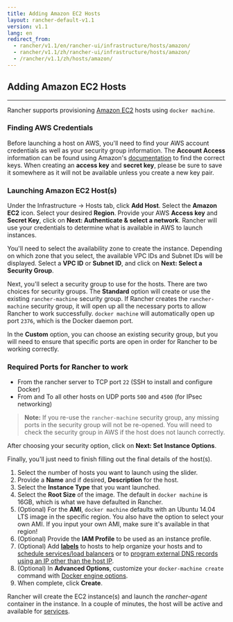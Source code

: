 ```yaml
---
title: Adding Amazon EC2 Hosts
layout: rancher-default-v1.1
version: v1.1
lang: en
redirect_from:
  - rancher/v1.1/en/rancher-ui/infrastructure/hosts/amazon/
  - rancher/v1.1/zh/rancher-ui/infrastructure/hosts/amazon/
  - /rancher/v1.1/zh/hosts/amazon/
---
```


## Adding Amazon EC2 Hosts
---

Rancher supports provisioning [Amazon EC2](http://aws.amazon.com/ec2/) hosts using `docker machine`.

### Finding AWS Credentials

Before launching a host on AWS, you'll need to find your AWS account credentials as well as your security group information. The **Account Access** information can be found using Amazon's [documentation](http://docs.aws.amazon.com/AWSSimpleQueueService/latest/SQSGettingStartedGuide/AWSCredentials.html) to find the correct keys. When creating an **access key** and **secret key**, please be sure to save it somewhere as it will not be available unless you create a new key pair.

### Launching Amazon EC2 Host(s)

Under the Infrastructure -> Hosts tab, click **Add Host**. Select the **Amazon EC2** icon. Select your desired **Region**. Provide your AWS **Access key** and **Secret Key**, click on **Next: Authenticate & select a network**. Rancher will use your credentials to determine what is available in AWS to launch instances.

You'll need to select the availability zone to create the instance. Depending on which zone that you select, the available VPC IDs and Subnet IDs will be displayed. Select a **VPC ID** or **Subnet ID**, and click on **Next: Select a Security Group**.

Next, you'll select a security group to use for the hosts. There are two choices for security groups. The **Standard** option will create or use the existing `rancher-machine` security group. If Rancher creates the `rancher-machine` security group, it will open up all the necessary ports to allow Rancher to work successfully. `docker machine` will automatically open up port `2376`, which is the Docker daemon port.

In the **Custom** option, you can choose an existing security group, but you will need to ensure that specific ports are open in order for Rancher to be working correctly.

<a id="EC2Ports"></a>

### Required Ports for Rancher to work

 * From the rancher server to TCP port `22` (SSH to install and configure Docker)
 * From and To all other hosts on UDP ports `500` and `4500` (for IPsec networking)

> **Note:** If you re-use the `rancher-machine` security group, any missing ports in the security group will not be re-opened. You will need to check the security group in AWS if the host does not launch correctly.

After choosing your security option, click on **Next: Set Instance Options**.

Finally, you'll just need to finish filling out the final details of the host(s).

1. Select the number of hosts you want to launch using the slider.
2. Provide a **Name** and if desired, **Description** for the host.
3. Select the **Instance Type** that you want launched.
4. Select the **Root Size** of the image. The default in `docker machine` is 16GB, which is what we have defaulted in Rancher.
5. (Optional) For the **AMI**, `docker machine` defaults with an Ubuntu 14.04 LTS image in the specific region. You also have the option to select your own AMI. If you input your own AMI, make sure it's available in that region!
6. (Optional) Provide the **IAM Profile** to be used as an instance profile.
7. (Optional) Add **[labels]({{site.baseurl}}/rancher/{{page.version}}/{{page.lang}}/hosts/#labels)** to hosts to help organize your hosts and to [schedule services/load balancers]({{site.baseurl}}/rancher/{{page.version}}/{{page.lang}}/cattle/scheduling/) or to [program external DNS records using an IP other than the host IP]({{site.baseurl}}/rancher/{{page.version}}/{{page.lang}}/cattle/external-dns-service/#using-a-specific-ip-for-external-dns).
8. (Optional) In **Advanced Options**, customize your `docker-machine create` command with [Docker engine options](https://docs.docker.com/machine/reference/create/#specifying-configuration-options-for-the-created-docker-engine).
9. When complete, click **Create**.

Rancher will create the EC2 instance(s) and launch the _rancher-agent_ container in the instance. In a couple of minutes, the host will be active and available for [services]({{site.baseurl}}/rancher/{{page.version}}/{{page.lang}}/cattle/adding-services/).
